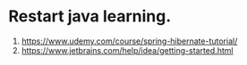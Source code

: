 # Restart java learning.


1. https://www.udemy.com/course/spring-hibernate-tutorial/
2. https://www.jetbrains.com/help/idea/getting-started.html
